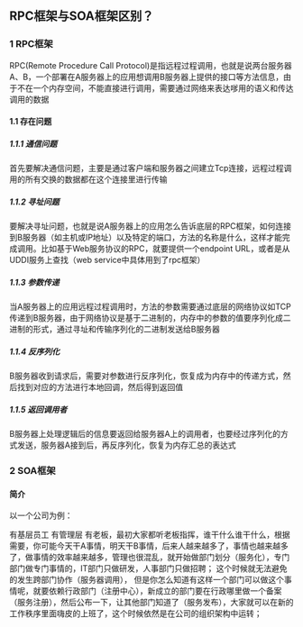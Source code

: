 ## RPC框架与SOA框架区别？

### 1 RPC框架

RPC(Remote Procedure Call Protocol)是指远程过程调用，也就是说两台服务器A、B，一个部署在A服务器上的应用想调用B服务器上提供的接口等方法信息，由于不在一个内存空间，不能直接进行调用，需要通过网络来表达嗲用的语义和传达调用的数据

#### 1.1 存在问题

##### 1.1.1 通信问题

首先要解决通信问题，主要是通过客户端和服务器之间建立Tcp连接，远程过程调用的所有交换的数据都在这个连接里进行传输

##### 1.1.2 寻址问题

要解决寻址问题，也就是说A服务器上的应用怎么告诉底层的RPC框架，如何连接到B服务器（如主机或IP地址）以及特定的端口，方法的名称是什么，这样才能完成调用。比如基于Web服务协议的RPC，就要提供一个endpoint URL，或者是从UDDI服务上查找（web service中具体用到了rpc框架）

##### 1.1.3 参数传递

当A服务器上的应用远程过程调用时，方法的参数需要通过底层的网络协议如TCP传递到B服务器，由于网络协议是基于二进制的，内存中的参数的值要序列化成二进制的形式，通过寻址和传输序列化的二进制发送给B服务器

##### 1.1.4 反序列化

B服务器收到请求后，需要对参数进行反序列化，恢复成为内存中的传递方式，然后找到对应的方法进行本地回调，然后得到返回值

##### 1.1.5 返回调用者

B服务器上处理逻辑后的信息要返回给服务器A上的调用者，也要经过序列化的方式发送，服务器A接到后，再反序列化，恢复为内存汇总的表达式

### 2 SOA框架

#### 简介

以一个公司为例：

有基层员工 有管理层 有老板，最初大家都听老板指挥，谁干什么谁干什么，根据需要，你可能今天干A事情，明天干B事情，后来人越来越多了，事情也越来越多了，做事情的效率越来越多，管理也很混乱，就开始做部门划分（服务化），专门部门做专门事情的，IT部门只做研发，人事部门只做招聘； 这个时候就无法避免的发生跨部门协作（服务器调用）， 但是你怎么知道有这样一个部门可以做这个事情呢，就要依赖行政部门（注册中心），新成立的部门要在行政哪里做一个备案（服务注册），然后公布一下，让其他部门知道了（服务发布），大家就可以在新的工作秩序里面嗨皮的上班了，这个时候依然是在公司的组织架构中运转；